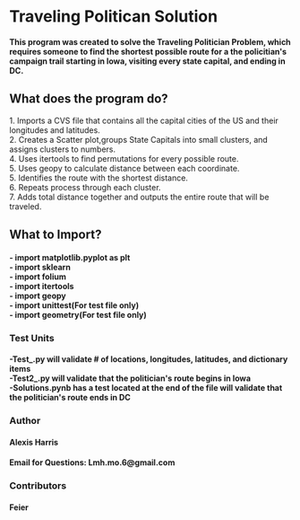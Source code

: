 <h1>Traveling Politican Solution</h1>
<h4> This program was created to solve the Traveling Politician Problem, which requires someone to find the shortest possible route for a the policitian's campaign trail starting in Iowa, visiting every state capital, and ending in DC.
<h2> What does the program do?</h2
<h4> 1. Imports a CVS file that contains all the capital cities of the US and their longitudes and latitudes.<br>2. Creates a Scatter plot,groups State Capitals into small clusters, and assigns clusters to numbers.<br>
  4. Uses itertools to find permutations for every possible route.<br>5. Uses geopy to calculate distance between each coordinate.<br>5. Identifies the route with the shortest distance.<br>6. Repeats process through each cluster.<br>7. Adds total distance together and outputs the entire route that will be traveled.</h4>
<h2>What to Import?</h2>
<h4>- import matplotlib.pyplot as plt<br>
- import sklearn<br>
- import folium<br>
- import itertools<br>
- import geopy<br>
- import unittest(For test file only)<br>
- import geometry(For test file only)</h4>
<h3>Test Units</h3>
<h4>-Test_.py will validate # of locations, longitudes, latitudes, and dictionary items<br>
-Test2_.py will validate that the politician's route begins in Iowa<br>
-Solutions.pynb has a test located at the end of the file will validate that the politician's route ends in DC</h4>
<h3>Author</h3>
<h4>Alexis Harris</h4>
<h4>Email for Questions: Lmh.mo.6@gmail.com</h4>
<h3>Contributors</h3>
<h4>Feier</h4>
